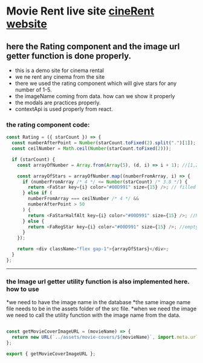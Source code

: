 # Movie Rent live site [cineRent website](https://github.com/vitejs/vite-plugin-react/blob/main/packages/plugin-react/README.md) 

## here the Rating component and the image url getter function is done properly.

* this is a demo site for cinema rental
* we ne rent any cinema from the site
* there we used the rating component which will give stars for any number of 1-5.
* the imageName coming from data. how can we show it properly
* the modals are practices properly.
* contextApi is used properly from react.




### the rating component code:

```js
const Rating = ({ starCount }) => {
  const numberAfterPoint = Number(starCount.toFixed(2).split(".")[1]);
  const ceilNumber = Math.ceil(Number(starCount.toFixed(2)));

  if (starCount) {
    const arrayOfNumber = Array.from(Array(5), (d, i) => i + 1); //[1,2,3,4,5]

    const arrayOfStars = arrayOfNumber.map((numberFromArray, i) => {
      if (numberFromArray /* 4 */ <= Number(starCount) /* 3.8 */) {
        return <FaStar key={i} color="#00D991" size={15} />; // filled star
      } else if (
        numberFromArray === ceilNumber /* 4 */ &&
        numberAfterPoint > 50
      ) {
        return <FaStarHalfAlt key={i} color="#00D991" size={15} />; //half star
      } else {
        return <FaRegStar key={i} color="#00D991" size={15} />; //empty star
      }
    });

    return <div className="flex gap-1">{arrayOfStars}</div>;
  }
};

```
___

### the Image url getter utility function is also implemented here. how to use

*we need to have the image name in the database
*the same image name file needs to be in the assets folder of the src file.
*when we need the image we need to call the utility function with the image name from the data.

```js

const getMovieCoverImageURL = (movieName) => {
  return new URL(`../assets/movie-covers/${movieName}`, import.meta.url).href;
};

export { getMovieCoverImageURL };

```
